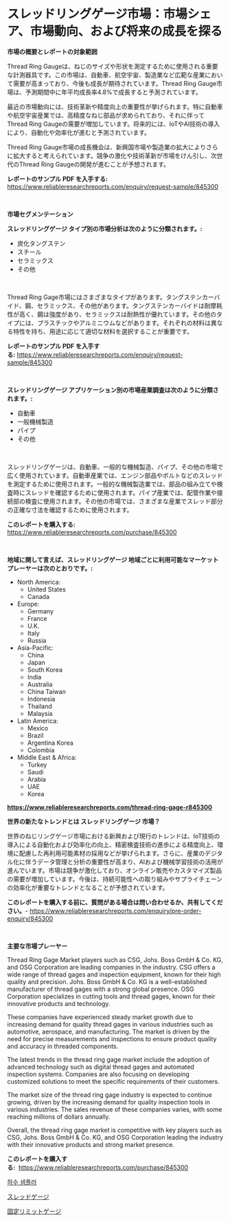 <p><h1>スレッドリングゲージ市場：市場シェア、市場動向、および将来の成長を探る</h1></p><p><strong>市場の概要とレポートの対象範囲</strong></p>
<p><p>Thread Ring Gaugeは、ねじのサイズや形状を測定するために使用される重要な計測器具です。この市場は、自動車、航空宇宙、製造業など広範な産業において需要が高まっており、今後も成長が期待されています。Thread Ring Gauge市場は、予測期間中に年平均成長率4.8%で成長すると予測されています。</p><p>最近の市場動向には、技術革新や精度向上の重要性が挙げられます。特に自動車や航空宇宙産業では、高精度なねじ部品が求められており、それに伴ってThread Ring Gaugeの需要が増加しています。将来的には、IoTやAI技術の導入により、自動化や効率化が進むと予測されています。</p><p>Thread Ring Gauge市場の成長機会は、新興国市場や製造業の拡大によりさらに拡大すると考えられています。競争の激化や技術革新が市場をけん引し、次世代のThread Ring Gaugeの開発が進むことが予想されます。</p></p>
<p><strong>レポートのサンプル PDF を入手する:</strong> <a href="https://www.reliableresearchreports.com/enquiry/request-sample/845300">https://www.reliableresearchreports.com/enquiry/request-sample/845300</a></p>
<p>&nbsp;</p>
<p><strong>市場セグメンテーション</strong></p>
<p><strong>スレッドリングゲージ タイプ別の市場分析は次のように分類されます。:</strong></p>
<p><ul><li>炭化タングステン</li><li>スチール</li><li>セラミックス</li><li>その他</li></ul></p>
<p>&nbsp;</p>
<p><p>Thread Ring Gage市場にはさまざまなタイプがあります。タングステンカーバイド、鋼、セラミックス、その他があります。タングステンカーバイドは耐摩耗性が高く、鋼は強度があり、セラミックスは耐熱性が優れています。その他のタイプには、プラスチックやアルミニウムなどがあります。それぞれの材料は異なる特性を持ち、用途に応じて適切な材料を選択することが重要です。</p></p>
<p><strong>レポートのサンプル PDF を入手する:</strong>&nbsp;<a href="https://www.reliableresearchreports.com/enquiry/request-sample/845300">https://www.reliableresearchreports.com/enquiry/request-sample/845300</a></p>
<p>&nbsp;</p>
<p><strong> スレッドリングゲージ アプリケーション別の市場産業調査は次のように分類されます。:</strong></p>
<p><ul><li>自動車</li><li>一般機械製造</li><li>パイプ</li><li>その他</li></ul></p>
<p>&nbsp;</p>
<p><p>スレッドリングゲージは、自動車、一般的な機械製造、パイプ、その他の市場で広く使用されています。自動車産業では、エンジン部品やボルトなどのスレッドを測定するために使用されます。一般的な機械製造業では、部品の組み立てや検査時にスレッドを確認するために使用されます。パイプ産業では、配管作業や接続部の検査に使用されます。その他の市場では、さまざまな産業でスレッド部分の正確な寸法を確認するために使用されます。</p></p>
<p><strong>このレポートを購入する:</strong>&nbsp; <a href="https://www.reliableresearchreports.com/purchase/845300">https://www.reliableresearchreports.com/purchase/845300</a></p>
<p>&nbsp;</p>
<p><strong>地域に関して言えば、スレッドリングゲージ 地域ごとに利用可能なマーケットプレーヤーは次のとおりです。:</strong></p>
<p><ul>
    <li>
        North America:
        <ul>
            <li>United States</li>
            <li>Canada</li>
        </ul>
    </li>
    <li>
        Europe:
        <ul>
            <li>Germany</li>
            <li>France</li>
            <li>U.K.</li>
            <li>Italy</li>
            <li>Russia</li>
        </ul>
    </li>
    <li>
        Asia-Pacific:
        <ul>
            <li>China</li>
            <li>Japan</li>
            <li>South Korea</li>
            <li>India</li>
            <li>Australia</li>
            <li>China Taiwan</li>
            <li>Indonesia</li>
            <li>Thailand</li>
            <li>Malaysia</li>
        </ul>
    </li>
    <li>
        Latin America:
        <ul>
            <li>Mexico</li>
            <li>Brazil</li>
            <li>Argentina Korea</li>
            <li>Colombia</li>
        </ul>
    </li>
    <li>
        Middle East & Africa:
        <ul>
            <li>Turkey</li>
            <li>Saudi</li>
            <li>Arabia</li>
            <li>UAE</li>
            <li>Korea</li>
        </ul>
    </li>
    </ul></p>
<p><strong><a href="https://www.reliableresearchreports.com/thread-ring-gage-r845300">https://www.reliableresearchreports.com/thread-ring-gage-r845300</a></strong>&nbsp;</p>
<p><strong>世界の新たなトレンドとは スレッドリングゲージ 市場？</strong></p>
<p><p>世界のねじリングゲージ市場における新興および現行のトレンドは、IoT技術の導入による自動化および効率化の向上、精密検査技術の進歩による精度向上、環境に配慮した再利用可能素材の採用などが挙げられます。さらに、産業のデジタル化に伴うデータ管理と分析の重要性が高まり、AIおよび機械学習技術の活用が進んでいます。市場は競争が激化しており、オンライン販売やカスタマイズ製品の需要が増加しています。今後は、持続可能性への取り組みやサプライチェーンの効率化が重要なトレンドとなることが予想されています。</p></p>
<p><strong>このレポートを購入する前に、質問がある場合は問い合わせるか、共有してください。</strong>- <a href="https://www.reliableresearchreports.com/enquiry/pre-order-enquiry/845300">https://www.reliableresearchreports.com/enquiry/pre-order-enquiry/845300</a></p>
<p>&nbsp;</p>
<p><strong>主要な市場プレーヤー</strong></p>
<p><p>Thread Ring Gage Market players such as CSG, Johs. Boss GmbH & Co. KG, and OSG Corporation are leading companies in the industry. CSG offers a wide range of thread gages and inspection equipment, known for their high quality and precision. Johs. Boss GmbH & Co. KG is a well-established manufacturer of thread gages with a strong global presence. OSG Corporation specializes in cutting tools and thread gages, known for their innovative products and technology.</p><p>These companies have experienced steady market growth due to increasing demand for quality thread gages in various industries such as automotive, aerospace, and manufacturing. The market is driven by the need for precise measurements and inspections to ensure product quality and accuracy in threaded components.</p><p>The latest trends in the thread ring gage market include the adoption of advanced technology such as digital thread gages and automated inspection systems. Companies are also focusing on developing customized solutions to meet the specific requirements of their customers.</p><p>The market size of the thread ring gage industry is expected to continue growing, driven by the increasing demand for quality inspection tools in various industries. The sales revenue of these companies varies, with some reaching millions of dollars annually.</p><p>Overall, the thread ring gage market is competitive with key players such as CSG, Johs. Boss GmbH & Co. KG, and OSG Corporation leading the industry with their innovative products and strong market presence.</p></p>
<p><strong>このレポートを購入する:</strong>&nbsp;&nbsp;<a href="https://www.reliableresearchreports.com/purchase/845300">https://www.reliableresearchreports.com/purchase/845300</a></p>
<p><p><a href="https://github.com/RichardLueilwitz787/Market-Research-Report-List-1/blob/main/599557417757.md">하수 샘플러</a></p><p><a href="https://github.com/Calvi3ynJerde867/Market-Research-Report-List-1/blob/main/790568319004.md">スレッドゲージ</a></p><p><a href="https://github.com/JacksonWiza1924/Market-Research-Report-List-1/blob/main/499832119005.md">固定リミットゲージ</a></p></p>